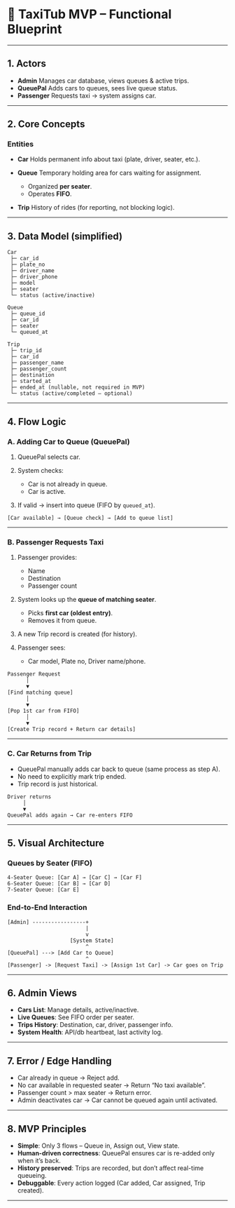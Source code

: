 # 🚖 TaxiTub MVP – Functional Blueprint

---

## 1. Actors

* **Admin**
  Manages car database, views queues & active trips.
* **QueuePal**
  Adds cars to queues, sees live queue status.
* **Passenger**
  Requests taxi → system assigns car.

---

## 2. Core Concepts

### Entities

* **Car**
  Holds permanent info about taxi (plate, driver, seater, etc.).
* **Queue**
  Temporary holding area for cars waiting for assignment.

  * Organized **per seater**.
  * Operates **FIFO**.
* **Trip**
  History of rides (for reporting, not blocking logic).

---

## 3. Data Model (simplified)

```
Car
 ├─ car_id
 ├─ plate_no
 ├─ driver_name
 ├─ driver_phone
 ├─ model
 ├─ seater
 └─ status (active/inactive)

Queue
 ├─ queue_id
 ├─ car_id
 ├─ seater
 └─ queued_at

Trip
 ├─ trip_id
 ├─ car_id
 ├─ passenger_name
 ├─ passenger_count
 ├─ destination
 ├─ started_at
 ├─ ended_at (nullable, not required in MVP)
 └─ status (active/completed – optional)
```

---

## 4. Flow Logic

### A. Adding Car to Queue (QueuePal)

1. QueuePal selects car.
2. System checks:

   * Car is not already in queue.
   * Car is active.
3. If valid → insert into queue (FIFO by `queued_at`).

```
[Car available] → [Queue check] → [Add to queue list]
```

---

### B. Passenger Requests Taxi

1. Passenger provides:

   * Name
   * Destination
   * Passenger count
2. System looks up the **queue of matching seater**.

   * Picks **first car (oldest entry)**.
   * Removes it from queue.
3. A new Trip record is created (for history).
4. Passenger sees:

   * Car model, Plate no, Driver name/phone.

```
Passenger Request
      │
      ▼
[Find matching queue]
      │
      ▼
[Pop 1st car from FIFO]
      │
      ▼
[Create Trip record + Return car details]
```

---

### C. Car Returns from Trip

* QueuePal manually adds car back to queue (same process as step A).
* No need to explicitly mark trip ended.
* Trip record is just historical.

```
Driver returns
     │
     ▼
QueuePal adds again → Car re-enters FIFO
```

---

## 5. Visual Architecture

### Queues by Seater (FIFO)

```
4-Seater Queue: [Car A] → [Car C] → [Car F]
6-Seater Queue: [Car B] → [Car D]
7-Seater Queue: [Car E]
```

### End-to-End Interaction

```
[Admin] -----------------+
                         |
                         v
                    [System State]
                         ^
[QueuePal] ---> [Add Car to Queue] 
                         ^
[Passenger] -> [Request Taxi] -> [Assign 1st Car] -> Car goes on Trip
```

---

## 6. Admin Views

* **Cars List**: Manage details, active/inactive.
* **Live Queues**: See FIFO order per seater.
* **Trips History**: Destination, car, driver, passenger info.
* **System Health**: API/db heartbeat, last activity log.

---

## 7. Error / Edge Handling

* Car already in queue → Reject add.
* No car available in requested seater → Return “No taxi available”.
* Passenger count > max seater → Return error.
* Admin deactivates car → Car cannot be queued again until activated.

---

## 8. MVP Principles

* **Simple**: Only 3 flows – Queue in, Assign out, View state.
* **Human-driven correctness**: QueuePal ensures car is re-added only when it’s back.
* **History preserved**: Trips are recorded, but don’t affect real-time queueing.
* **Debuggable**: Every action logged (Car added, Car assigned, Trip created).

---

